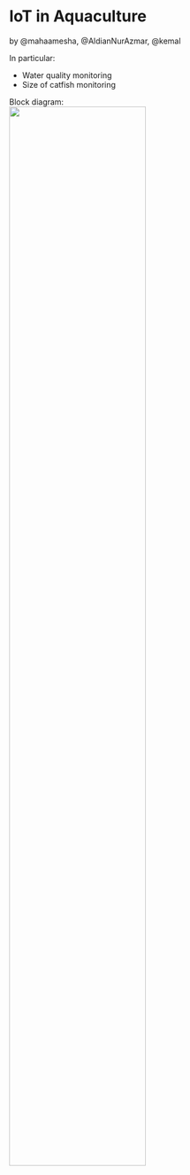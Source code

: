 # IoT in Aquaculture
by @mahaamesha, @AldianNurAzmar, @kemal

In particular:
- Water quality monitoring
- Size of catfish monitoring

Block diagram: \
<img width="70%" src="https://raw.githubusercontent.com/mahaamesha/iot_aquaculture/master/img/blockDiagram.png?token=GHSAT0AAAAAABTCQTDUEFCOVB72NAZSBGIMYUJZ5JQ">
